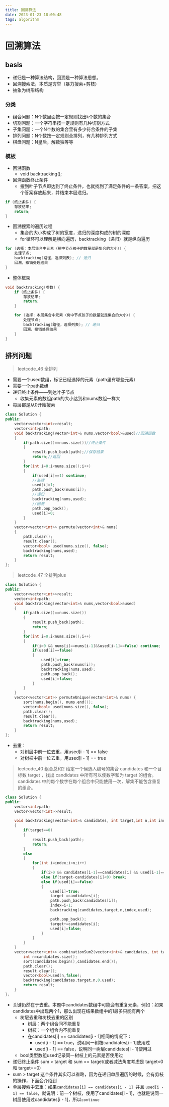 ```yaml
---
title: 回溯算法
date: 2023-01-23 18:00:48
tags: algorithm
---
```

# 回溯算法
## basis
- 递归是一种算法结构，回溯是一种算法思想。
- 回溯搜索法，本质是穷举（暴力搜索+剪枝）
- 抽象为树形结构
<!-- more -->
### 分类
- 组合问题：N个数里面按一定规则找出k个数的集合
- 切割问题：一个字符串按一定规则有几种切割方式
- 子集问题：一个N个数的集合里有多少符合条件的子集
- 排列问题：N个数按一定规则全排列，有几种排列方式
- 棋盘问题：N皇后，解数独等等
### 模板
- 回溯函数
  - void backtracking();
- 回溯函数终止条件
  - 搜到叶子节点即达到了终止条件，也就找到了满足条件的一条答案，把这个答案存放起来，并结束本层递归。
```c++
if (终止条件) {
    存放结果;
    return;
}
```
- 回溯搜索的遍历过程
  - 集合的大小构成了树的宽度，递归的深度构成的树的深度
  - for循环可以理解是横向遍历，backtracking（递归）就是纵向遍历
```c++
for (选择：本层集合中元素（树中节点孩子的数量就是集合的大小）) {
    处理节点;
    backtracking(路径，选择列表); // 递归
    回溯，撤销处理结果
}
```
- 整体框架
```c++
void backtracking(参数) {
    if (终止条件) {
        存放结果;
        return;
    }

    for (选择：本层集合中元素（树中节点孩子的数量就是集合的大小）) {
        处理节点;
        backtracking(路径，选择列表); // 递归
        回溯，撤销处理结果
    }
}
```
## 排列问题
> leetcode_46 全排列
- 需要一个used数组，标记已经选择的元素（path里有哪些元素）
- 需要一个path数组
- 递归终止条件——到达叶子节点
    - 收集元素的数组path的大小达到和nums数组一样大
- 每层都是从0开始搜索
```c++
class Solution {
public:
    vector<vector<int>>result;
    vector<int>path;
    void backtracking(vector<int>& nums,vector<bool>&used)//回溯函数
    {
        if(path.size()==nums.size())//终止条件
        {
            result.push_back(path);//保存结果
            return;//返回
        }
        for(int i=0;i<nums.size();i++)
        {
            if(used[i]==1) continue;
            //处理
            used[i]=1;
            path.push_back(nums[i]);
            //递归
            backtracking(nums,used);
            //回溯
            path.pop_back();
            used[i]=0;
        }
    }
    vector<vector<int>> permute(vector<int>& nums) 
    {
        path.clear();
        result.clear();
        vector<bool> used(nums.size(), false);
        backtracking(nums,used);
        return result;
    }
};
```
>leetcode_47 全排列plus
```c++
class Solution {
public:
    vector<vector<int>>result;
    vector<int>path;
    void backtracking(vector<int>& nums,vector<bool>&used)
    {
        if(path.size()==nums.size())
        {
            result.push_back(path);
            return;
        }
        for(int i=0;i<nums.size();i++)
        {
            if(i>0 && nums[i]==nums[i-1]&&used[i-1]==false) continue;
            if(used[i]==false)
            {
                used[i]=true;
                path.push_back(nums[i]);
                backtracking(nums,used);
                path.pop_back();
                used[i]=false;
            }
        }
    }
    vector<vector<int>> permuteUnique(vector<int>& nums) {
        sort(nums.begin(), nums.end()); 
        vector<bool> used(nums.size(), false);
        path.clear();
        result.clear();
        backtracking(nums,used);
        return result;
    }
};
```
- 去重：
  - 对树层中前一位去重，用used[i - 1] == false
  - 对树枝中前一位去重，用used[i - 1] == true
> leetcode_40 组合总和2
给定一个候选人编号的集合 candidates 和一个目标数 target ，找出 candidates 中所有可以使数字和为 target 的组合。
candidates 中的每个数字在每个组合中只能使用一次，解集不能包含重复的组合。
```c++
class Solution {
public:
    vector<int>path;
    vector<vector<int>>result;
    
    void backtracking(vector<int>& candidates, int target,int n,int index, vector<bool>& used)
    {
        if(target==0)
        {
            result.push_back(path);
            return;
        }
        else
        {
            for(int i=index;i<n;i++)
            {
                if(i>0 && candidates[i-1]==candidates[i] && used[i-1]==false) continue;
                else if(target-candidates[i]<0) break;
                else if(used[i]==false)
                {
                    used[i]=true;
                    target-=candidates[i];
                    path.push_back(candidates[i]);
                    index=i+1;
                    backtracking(candidates,target,n,index,used);

                    path.pop_back();
                    target+=candidates[i];
                    used[i]=false;
                }
            }
        }
    }
    vector<vector<int>> combinationSum2(vector<int>& candidates, int target) {
        int n=candidates.size();
        sort(candidates.begin(),candidates.end());
        path.clear();
        result.clear();
        vector<bool>used(n,false);
        backtracking(candidates,target,n,0,used);
        return result;
    }
};
```
- 关键仍然在于去重。本题中candidates数组中可能会有重复元素，例如：如果candidates中出现两个1，那么出现在结果数组中的1最多只能有两个
  - 树层去重和树枝去重的区别
    - 树层：两个组合间不能重复
    - 树枝：一个组合内不能重复
    - 在candidates[i] == candidates[i - 1]相同的情况下：
      - used[i - 1] == true，说明同一树枝candidates[i - 1]使用过
      - used[i - 1] == false，说明同一树层candidates[i - 1]使用过
  - bool类型数组used记录同一树枝上的元素是否使用过
- 递归终止条件 sum > target 和 sum == target(或者减法角度考虑是 target<0 和 target==0)
- sum > target 这个条件其实可以省略，因为在递归单层遍历的时候，会有剪枝的操作，下面会介绍到
- 单层搜索中去重：如果``candidates[i] == candidates[i - 1] ``并且 ``used[i - 1] == false``，就说明：前一个树枝，使用了candidates[i - 1]，也就是说同一树层使用过candidates[i - 1]，所以``continue``
